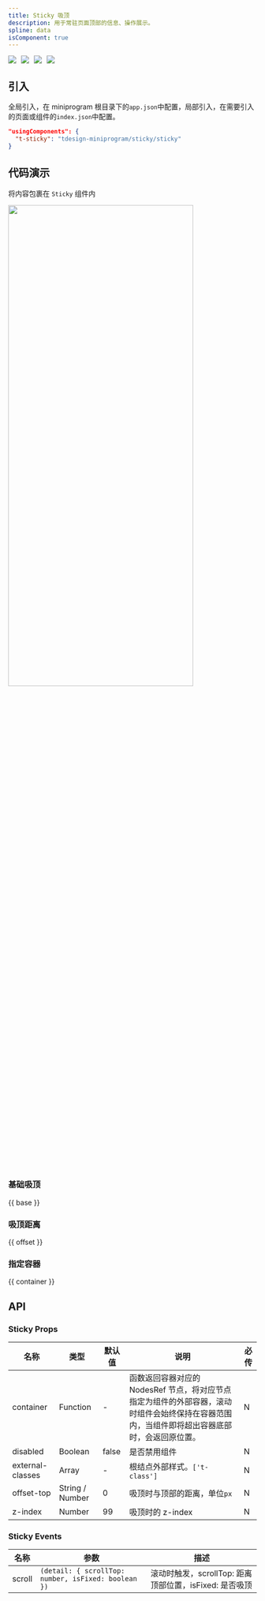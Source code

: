 ```yaml
---
title: Sticky 吸顶
description: 用于常驻页面顶部的信息、操作展示。
spline: data
isComponent: true
---
```


<span class="coverages-badge" style="margin-right: 10px"><img src="https://img.shields.io/badge/coverages%3A%20lines-87%25-blue" /></span><span class="coverages-badge" style="margin-right: 10px"><img src="https://img.shields.io/badge/coverages%3A%20functions-90%25-blue" /></span><span class="coverages-badge" style="margin-right: 10px"><img src="https://img.shields.io/badge/coverages%3A%20statements-84%25-blue" /></span><span class="coverages-badge" style="margin-right: 10px"><img src="https://img.shields.io/badge/coverages%3A%20branches-79%25-red" /></span>
## 引入

全局引入，在 miniprogram 根目录下的`app.json`中配置，局部引入，在需要引入的页面或组件的`index.json`中配置。

```json
"usingComponents": {
  "t-sticky": "tdesign-miniprogram/sticky/sticky"
}
```

## 代码演示

将内容包裹在 `Sticky` 组件内

<img src="https://tdesign.gtimg.com/miniprogram/readme/sticky.gif" width="375px" height="50%">

### 基础吸顶

{{ base }}


### 吸顶距离

{{ offset }}

### 指定容器

{{ container }}



## API
### Sticky Props

名称 | 类型 | 默认值 | 说明 | 必传
-- | -- | -- | -- | --
container | Function | - | 函数返回容器对应的 NodesRef 节点，将对应节点指定为组件的外部容器，滚动时组件会始终保持在容器范围内，当组件即将超出容器底部时，会返回原位置。 | N
disabled | Boolean | false | 是否禁用组件 | N
external-classes | Array | - | 根结点外部样式。`['t-class']` | N
offset-top | String / Number | 0 | 吸顶时与顶部的距离，单位`px` | N
z-index | Number | 99 | 吸顶时的 z-index | N

### Sticky Events

名称 | 参数 | 描述
-- | -- | --
scroll | `(detail: { scrollTop: number, isFixed: boolean })` | 滚动时触发，scrollTop: 距离顶部位置，isFixed: 是否吸顶
